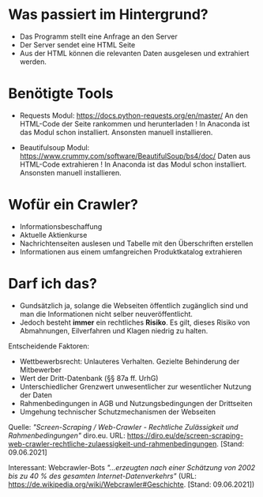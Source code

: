 # Was passiert im Hintergrund?
- Das Programm stellt eine Anfrage an den Server
- Der Server sendet eine HTML Seite
- Aus der HTML können die relevanten Daten ausgelesen und extrahiert werden.

# Benötigte Tools
- Requests Modul: https://docs.python-requests.org/en/master/
An den HTML-Code der Seite rankommen und herunterladen
! In Anaconda ist das Modul schon installiert. Ansonsten manuell installieren.

- Beautifulsoup Modul: https://www.crummy.com/software/BeautifulSoup/bs4/doc/
Daten aus HTML-Code extrahieren
! In Anaconda ist das Modul schon installiert. Ansonsten manuell installieren.

# Wofür ein Crawler?
- Informationsbeschaffung
- Aktuelle Aktienkurse
- Nachrichtenseiten auslesen und Tabelle mit den Überschriften erstellen
- Informationen aus einem umfangreichen Produktkatalog extrahieren

# Darf ich das?
- Gundsätzlich ja, solange die Webseiten öffentlich zugänglich sind und man die Informationen nicht selber neuveröffentlicht.
- Jedoch besteht **immer** ein rechtliches **Risiko**. Es gilt, dieses Risiko von Abmahnungen, Eilverfahren und Klagen niedrig zu halten.

Entscheidende Faktoren:
- Wettbewerbsrecht: Unlauteres Verhalten. Gezielte Behinderung der Mitbewerber
- Wert der Dritt-Datenbank (§§ 87a ff. UrhG)
- Unterschiedlicher Grenzwert unwesentlicher zur wesentlicher Nutzung der Daten
- Rahmenbedingungen in AGB und Nutzungsbedingungen der Drittseiten
- Umgehung technischer Schutzmechanismen der Webseiten

Quelle: _"Screen-Scraping / Web-Crawler - Rechtliche Zulässigkeit und Rahmenbedingungen"_ diro.eu. URL: https://diro.eu/de/screen-scraping-web-crawler-rechtliche-zulaessigkeit-und-rahmenbedingungen. [Stand: 09.06.2021]

Interessant:
Webcrawler-Bots _"...erzeugten nach einer Schätzung von 2002 bis zu 40 % des gesamten Internet-Datenverkehrs"_ (URL: https://de.wikipedia.org/wiki/Webcrawler#Geschichte. [Stand: 09.06.2021])


